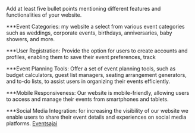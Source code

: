 Add at least five bullet points mentioning different features and functionalities of your website.


***Event Categories: my website a select from various event categories such as weddings, corporate events, birthdays, anniversaries, baby showers, and more.

***User Registration: Provide the option for users to create accounts and profiles, enabling them to save their event preferences, track 


***Event Planning Tools: Offer a set of event planning tools, such as budget calculators, guest list managers, seating arrangement generators, and to-do lists, to assist users in organizing their events efficiently.

***Mobile Responsiveness: Our website is mobile-friendly, allowing users to access and manage their events from smartphones and tablets.

***Social Media Integration:  for increasing the visibility of our website we enable users to share their event details and experiences on social media platforms. 
[Eventsajai](https://education-exp-firebase-project.web.app/)
